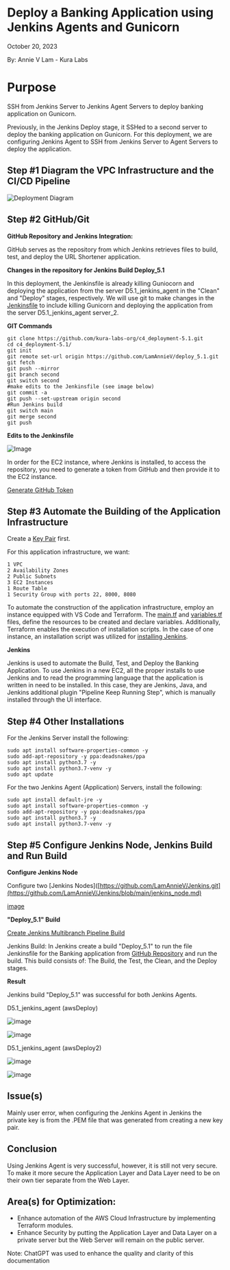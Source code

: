 # Deploy a Banking Application using Jenkins Agents and Gunicorn

October 20, 2023

By:  Annie V Lam - Kura Labs

# Purpose

SSH from Jenkins Server to Jenkins Agent Servers to deploy banking application on Gunicorn.

Previously, in the Jenkins Deploy stage, it SSHed to a second server to deploy the banking application on Gunicorn.  For this deployment, we are configuring Jenkins Agent to SSH from Jenkins Server to Agent Servers to deploy the application.

## Step #1 Diagram the VPC Infrastructure and the CI/CD Pipeline

![Deployment Diagram](Images/Deployment_Pipeline.png)


## Step #2 GitHub/Git

**GitHub Repository and Jenkins Integration:**

GitHub serves as the repository from which Jenkins retrieves files to build, test, and deploy the URL Shortener application.

**Changes in the repository for Jenkins Build Deploy_5.1**

In this deployment, the Jenkinsfile is already killing Guniocorn and deploying the application from the server D5.1_jenkins_agent in the "Clean" and "Deploy" stages, respectively.  We will use git to make changes in the [Jenkinsfile]() to include killing Gunicorn and deploying the application from the server D5.1_jenkins_agent server_2.

**GIT Commands**

```
git clone https://github.com/kura-labs-org/c4_deployment-5.1.git
cd c4_deployment-5.1/
git init
git remote set-url origin https://github.com/LamAnnieV/deploy_5.1.git
git fetch
git push --mirror
git branch second
git switch second
#make edits to the Jenkinsfile (see image below)
git commit -a
git push --set-upstream origin second
#Run Jenkins build
git switch main
git merge second
git push
```

**Edits to the Jenkinsfile**

![Image](Images/Jenkinsfile.png)

In order for the EC2 instance, where Jenkins is installed, to access the repository, you need to generate a token from GitHub and then provide it to the EC2 instance.

[Generate GitHub Token](https://github.com/LamAnnieV/GitHub/blob/main/Generate_GitHub_Token.md)


## Step #3 Automate the Building of the Application Infrastructure 

Create a [Key Pair](https://github.com/LamAnnieV/Create_EC2_Instance/blob/main/Create_Key_Pair.md) first.

For this application infrastructure, we want:  

```
1 VPC
2 Availability Zones
2 Public Subnets
3 EC2 Instances
1 Route Table
1 Security Group with ports 22, 8000, 8080

```
To automate the construction of the application infrastructure, employ an instance equipped with VS Code and Terraform. The [main.tf](Images/main.tf) and [variables.tf](Images/variables.tf) files, define the resources to be created and declare variables. Additionally, Terraform enables the execution of installation scripts. In the case of one instance, an installation script was utilized for [installing Jenkins](https://github.com/LamAnnieV/Instance_Installs/blob/main/01_jenkins_installs.sh).

**Jenkins**

Jenkins is used to automate the Build, Test, and Deploy the Banking Application.  To use Jenkins in a new EC2, all the proper installs to use Jenkins and to read the programming language that the application is written in need to be installed. In this case, they are Jenkins, Java, and Jenkins additional plugin "Pipeline Keep Running Step", which is manually installed through the UI interface.


## Step #4 Other Installations

For the Jenkins Server install the following:

```
sudo apt install software-properties-common -y
sudo add-apt-repository -y ppa:deadsnakes/ppa
sudo apt install python3.7 -y
sudo apt install python3.7-venv -y
sudo apt update
```

For the two Jenkins Agent (Application) Servers, install the following:

```
sudo apt install default-jre -y
sudo apt install software-properties-common -y
sudo add-apt-repository -y ppa:deadsnakes/ppa
sudo apt install python3.7 -y
sudo apt install python3.7-venv -y
```


## Step #5 Configure Jenkins Node, Jenkins Build and Run Build

**Configure Jenkins Node**

Configure two [Jenkins Nodes]([https://github.com/LamAnnieV/Jenkins.git](https://github.com/LamAnnieV/Jenkins/blob/main/jenkins_node.md)

[image](Images/Jenkin_nodes.png)


**"Deploy_5.1" Build**

[Create Jenkins Multibranch Pipeline Build](https://github.com/LamAnnieV/Jenkins/blob/main/Jenkins_Multibranch_Pipeline_Build.md)

Jenkins Build:  In Jenkins create a build "Deploy_5.1" to run the file Jenkinsfile for the Banking application from [GitHub Repository](https://github.com/LamAnnieV/deploy_5.1.git) and run the build.  This build consists of: The Build, the Test, the Clean, and the Deploy stages.



**Result**

Jenkins build "Deploy_5.1" was successful for both Jenkins Agents.


D5.1_jenkins_agent (awsDeploy)

![image](Images/Jenkins_Agent_1.png)

![image](Images/Website_Agent_1.png)


D5.1_jenkins_agent (awsDeploy2)

![image](Images/Jenkins_Agent_2.png)

![image](Images/Website_Agent_2.png)


## Issue(s)

Mainly user error, when configuring the Jenkins Agent in Jenkins the private key is from the .PEM file that was generated from creating a new key pair.

## Conclusion

Using Jenkins Agent is very successful, however, it is still not very secure.  To make it more secure the Application Layer and Data Layer need to be on their own tier separate from the Web Layer.
  
## Area(s) for Optimization:

-  Enhance automation of the AWS Cloud Infrastructure by implementing Terraform modules.
-  Enhance Security by putting the Application Layer and Data Layer on a private server but the Web Server will remain on the public server.

Note:  ChatGPT was used to enhance the quality and clarity of this documentation
  
